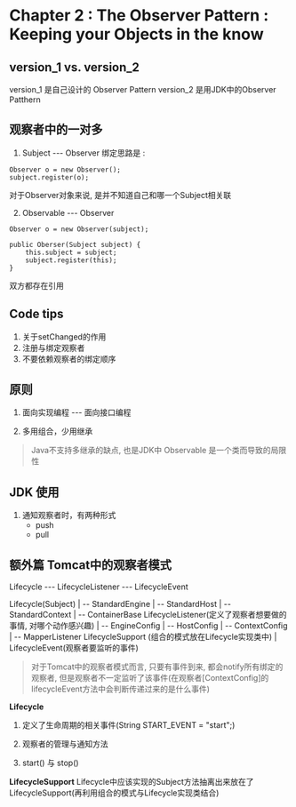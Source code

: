 # Chapter 2 : The Observer Pattern : Keeping your Objects in the know

## version_1 vs. version_2

version_1 是自己设计的 Observer Pattern
version_2 是用JDK中的Observer Patthern


## 观察者中的一对多

1. Subject --- Observer 绑定思路是 :

```
Observer o = new Observer();
subject.register(o);
```

对于Observer对象来说, 是并不知道自己和哪一个Subject相关联

2. Observable --- Observer

```
Observer o = new Observer(subject);

public Oberser(Subject subject) {
    this.subject = subject;
    subject.register(this);
}
```

双方都存在引用

## Code tips

1. 关于setChanged的作用
2. 注册与绑定观察者
3. 不要依赖观察者的绑定顺序


## 原则

1. 面向实现编程 --- 面向接口编程

2. 多用组合，少用继承
>Java不支持多继承的缺点, 也是JDK中 Observable 是一个类而导致的局限性

## JDK 使用

1. 通知观察者时，有两种形式
    * push
    * pull


## 额外篇 Tomcat中的观察者模式

Lifecycle --- LifecycleListener --- LifecycleEvent

Lifecycle(Subject)
 | -- StandardEngine
 | -- StandardHost
 | -- StandardContext
 | -- ContainerBase
LifecycleListener(定义了观察者想要做的事情, 对哪个动作感兴趣)
 | -- EngineConfig
 | -- HostConfig
 | -- ContextConfig
 | -- MapperListener
LifecycleSupport (组合的模式放在Lifecycle实现类中)
 |
LifecycleEvent(观察者要监听的事件)

> 对于Tomcat中的观察者模式而言, 只要有事件到来, 都会notify所有绑定的观察者, 但是观察者不一定监听了该事件(在观察者[ContextConfig]的lifecycleEvent方法中会判断传递过来的是什么事件)

**Lifecycle**
1. 定义了生命周期的相关事件(String START_EVENT = "start";)

2. 观察者的管理与通知方法

3. start() 与 stop()

**LifecycleSupport**
Lifecycle中应该实现的Subject方法抽离出来放在了LifecycleSupport(再利用组合的模式与Lifecycle实现类结合)


